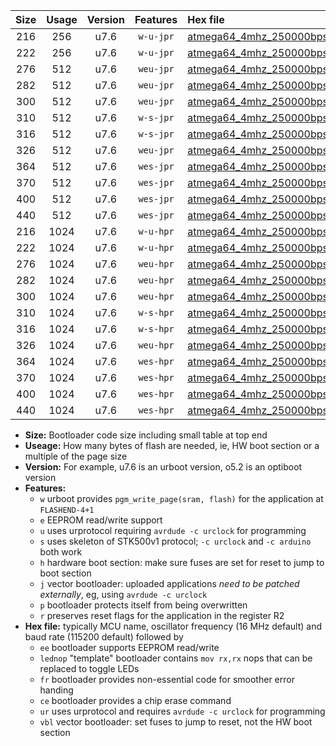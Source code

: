 |Size|Usage|Version|Features|Hex file|
|:-:|:-:|:-:|:-:|:--|
|216|256|u7.6|`w-u-jpr`|[atmega64_4mhz_250000bps_ur_vbl.hex](https://raw.githubusercontent.com/stefanrueger/urboot/main/atmega64_4mhz_250000bps_ur_vbl.hex)|
|222|256|u7.6|`w-u-jpr`|[atmega64_4mhz_250000bps_lednop_ur_vbl.hex](https://raw.githubusercontent.com/stefanrueger/urboot/main/atmega64_4mhz_250000bps_lednop_ur_vbl.hex)|
|276|512|u7.6|`weu-jpr`|[atmega64_4mhz_250000bps_ee_ur_vbl.hex](https://raw.githubusercontent.com/stefanrueger/urboot/main/atmega64_4mhz_250000bps_ee_ur_vbl.hex)|
|282|512|u7.6|`weu-jpr`|[atmega64_4mhz_250000bps_ee_lednop_ur_vbl.hex](https://raw.githubusercontent.com/stefanrueger/urboot/main/atmega64_4mhz_250000bps_ee_lednop_ur_vbl.hex)|
|300|512|u7.6|`weu-jpr`|[atmega64_4mhz_250000bps_ee_lednop_fr_ur_vbl.hex](https://raw.githubusercontent.com/stefanrueger/urboot/main/atmega64_4mhz_250000bps_ee_lednop_fr_ur_vbl.hex)|
|310|512|u7.6|`w-s-jpr`|[atmega64_4mhz_250000bps_vbl.hex](https://raw.githubusercontent.com/stefanrueger/urboot/main/atmega64_4mhz_250000bps_vbl.hex)|
|316|512|u7.6|`w-s-jpr`|[atmega64_4mhz_250000bps_lednop_vbl.hex](https://raw.githubusercontent.com/stefanrueger/urboot/main/atmega64_4mhz_250000bps_lednop_vbl.hex)|
|326|512|u7.6|`weu-jpr`|[atmega64_4mhz_250000bps_ee_lednop_fr_ce_ur_vbl.hex](https://raw.githubusercontent.com/stefanrueger/urboot/main/atmega64_4mhz_250000bps_ee_lednop_fr_ce_ur_vbl.hex)|
|364|512|u7.6|`wes-jpr`|[atmega64_4mhz_250000bps_ee_vbl.hex](https://raw.githubusercontent.com/stefanrueger/urboot/main/atmega64_4mhz_250000bps_ee_vbl.hex)|
|370|512|u7.6|`wes-jpr`|[atmega64_4mhz_250000bps_ee_lednop_vbl.hex](https://raw.githubusercontent.com/stefanrueger/urboot/main/atmega64_4mhz_250000bps_ee_lednop_vbl.hex)|
|400|512|u7.6|`wes-jpr`|[atmega64_4mhz_250000bps_ee_lednop_fr_vbl.hex](https://raw.githubusercontent.com/stefanrueger/urboot/main/atmega64_4mhz_250000bps_ee_lednop_fr_vbl.hex)|
|440|512|u7.6|`wes-jpr`|[atmega64_4mhz_250000bps_ee_lednop_fr_ce_vbl.hex](https://raw.githubusercontent.com/stefanrueger/urboot/main/atmega64_4mhz_250000bps_ee_lednop_fr_ce_vbl.hex)|
|216|1024|u7.6|`w-u-hpr`|[atmega64_4mhz_250000bps_ur.hex](https://raw.githubusercontent.com/stefanrueger/urboot/main/atmega64_4mhz_250000bps_ur.hex)|
|222|1024|u7.6|`w-u-hpr`|[atmega64_4mhz_250000bps_lednop_ur.hex](https://raw.githubusercontent.com/stefanrueger/urboot/main/atmega64_4mhz_250000bps_lednop_ur.hex)|
|276|1024|u7.6|`weu-hpr`|[atmega64_4mhz_250000bps_ee_ur.hex](https://raw.githubusercontent.com/stefanrueger/urboot/main/atmega64_4mhz_250000bps_ee_ur.hex)|
|282|1024|u7.6|`weu-hpr`|[atmega64_4mhz_250000bps_ee_lednop_ur.hex](https://raw.githubusercontent.com/stefanrueger/urboot/main/atmega64_4mhz_250000bps_ee_lednop_ur.hex)|
|300|1024|u7.6|`weu-hpr`|[atmega64_4mhz_250000bps_ee_lednop_fr_ur.hex](https://raw.githubusercontent.com/stefanrueger/urboot/main/atmega64_4mhz_250000bps_ee_lednop_fr_ur.hex)|
|310|1024|u7.6|`w-s-hpr`|[atmega64_4mhz_250000bps.hex](https://raw.githubusercontent.com/stefanrueger/urboot/main/atmega64_4mhz_250000bps.hex)|
|316|1024|u7.6|`w-s-hpr`|[atmega64_4mhz_250000bps_lednop.hex](https://raw.githubusercontent.com/stefanrueger/urboot/main/atmega64_4mhz_250000bps_lednop.hex)|
|326|1024|u7.6|`weu-hpr`|[atmega64_4mhz_250000bps_ee_lednop_fr_ce_ur.hex](https://raw.githubusercontent.com/stefanrueger/urboot/main/atmega64_4mhz_250000bps_ee_lednop_fr_ce_ur.hex)|
|364|1024|u7.6|`wes-hpr`|[atmega64_4mhz_250000bps_ee.hex](https://raw.githubusercontent.com/stefanrueger/urboot/main/atmega64_4mhz_250000bps_ee.hex)|
|370|1024|u7.6|`wes-hpr`|[atmega64_4mhz_250000bps_ee_lednop.hex](https://raw.githubusercontent.com/stefanrueger/urboot/main/atmega64_4mhz_250000bps_ee_lednop.hex)|
|400|1024|u7.6|`wes-hpr`|[atmega64_4mhz_250000bps_ee_lednop_fr.hex](https://raw.githubusercontent.com/stefanrueger/urboot/main/atmega64_4mhz_250000bps_ee_lednop_fr.hex)|
|440|1024|u7.6|`wes-hpr`|[atmega64_4mhz_250000bps_ee_lednop_fr_ce.hex](https://raw.githubusercontent.com/stefanrueger/urboot/main/atmega64_4mhz_250000bps_ee_lednop_fr_ce.hex)|

- **Size:** Bootloader code size including small table at top end
- **Useage:** How many bytes of flash are needed, ie, HW boot section or a multiple of the page size
- **Version:** For example, u7.6 is an urboot version, o5.2 is an optiboot version
- **Features:**
  + `w` urboot provides `pgm_write_page(sram, flash)` for the application at `FLASHEND-4+1`
  + `e` EEPROM read/write support
  + `u` uses urprotocol requiring `avrdude -c urclock` for programming
  + `s` uses skeleton of STK500v1 protocol; `-c urclock` and `-c arduino` both work
  + `h` hardware boot section: make sure fuses are set for reset to jump to boot section
  + `j` vector bootloader: uploaded applications *need to be patched externally*, eg, using `avrdude -c urclock`
  + `p` bootloader protects itself from being overwritten
  + `r` preserves reset flags for the application in the register R2
- **Hex file:** typically MCU name, oscillator frequency (16 MHz default) and baud rate (115200 default) followed by
  + `ee` bootloader supports EEPROM read/write
  + `lednop` "template" bootloader contains `mov rx,rx` nops that can be replaced to toggle LEDs
  + `fr` bootloader provides non-essential code for smoother error handing
  + `ce` bootloader provides a chip erase command
  + `ur` uses urprotocol and requires `avrdude -c urclock` for programming
  + `vbl` vector bootloader: set fuses to jump to reset, not the HW boot section
